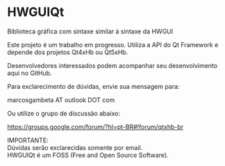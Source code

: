 # HWGUIQt
Biblioteca gráfica com sintaxe similar à sintaxe da HWGUI

Este projeto é um trabalho em progresso. Utiliza a API do Qt Framework e depende dos projetos Qt4xHb ou Qt5xHb.

Desenvolvedores interessados podem acompanhar seu desenvolvimento aqui no GitHub.

Para exclarecimento de dúvidas, envie sua mensagem para:

marcosgambeta AT outlook DOT com

Ou utilize o grupo de discussão abaixo:

https://groups.google.com/forum/?hl=pt-BR#!forum/qtxhb-br

IMPORTANTE:  
Dúvidas serão exclarecidas somente por email.  
HWGUIQt é um FOSS (Free and Open Source Software).  
